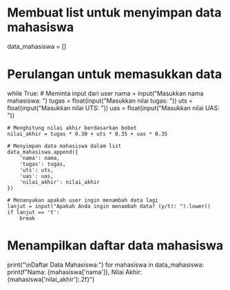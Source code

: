 # Membuat list untuk menyimpan data mahasiswa
data_mahasiswa = []

# Perulangan untuk memasukkan data
while True:
    # Meminta input dari user
    nama = input("Masukkan nama mahasiswa: ")
    tugas = float(input("Masukkan nilai tugas: "))
    uts = float(input("Masukkan nilai UTS: "))
    uas = float(input("Masukkan nilai UAS: "))

    # Menghitung nilai akhir berdasarkan bobot
    nilai_akhir = tugas * 0.30 + uts * 0.35 + uas * 0.35

    # Menyimpan data mahasiswa dalam list
    data_mahasiswa.append({
        'nama': nama,
        'tugas': tugas,
        'uts': uts,
        'uas': uas,
        'nilai_akhir': nilai_akhir
    })

    # Menanyakan apakah user ingin menambah data lagi
    lanjut = input("Apakah Anda ingin menambah data? (y/t): ").lower()
    if lanjut == 't':
        break

# Menampilkan daftar data mahasiswa
print("\nDaftar Data Mahasiswa:")
for mahasiswa in data_mahasiswa:
    print(f"Nama: {mahasiswa['nama']}, Nilai Akhir: {mahasiswa['nilai_akhir']:.2f}")
